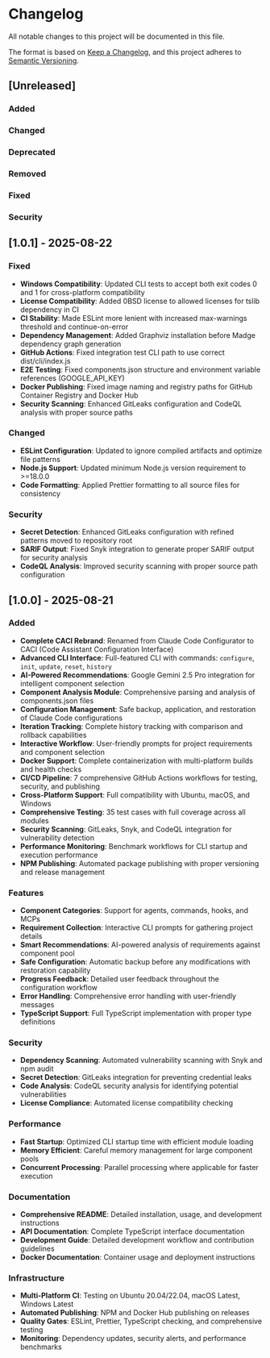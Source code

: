# Changelog

All notable changes to this project will be documented in this file.

The format is based on [Keep a Changelog](https://keepachangelog.com/en/1.0.0/),
and this project adheres to [Semantic Versioning](https://semver.org/spec/v2.0.0.html).

## [Unreleased]

### Added

### Changed

### Deprecated

### Removed

### Fixed

### Security

## [1.0.1] - 2025-08-22

### Fixed
- **Windows Compatibility**: Updated CLI tests to accept both exit codes 0 and 1 for cross-platform compatibility
- **License Compatibility**: Added 0BSD license to allowed licenses for tslib dependency in CI
- **CI Stability**: Made ESLint more lenient with increased max-warnings threshold and continue-on-error
- **Dependency Management**: Added Graphviz installation before Madge dependency graph generation
- **GitHub Actions**: Fixed integration test CLI path to use correct dist/cli/index.js
- **E2E Testing**: Fixed components.json structure and environment variable references (GOOGLE_API_KEY)
- **Docker Publishing**: Fixed image naming and registry paths for GitHub Container Registry and Docker Hub
- **Security Scanning**: Enhanced GitLeaks configuration and CodeQL analysis with proper source paths

### Changed
- **ESLint Configuration**: Updated to ignore compiled artifacts and optimize file patterns
- **Node.js Support**: Updated minimum Node.js version requirement to >=18.0.0
- **Code Formatting**: Applied Prettier formatting to all source files for consistency

### Security
- **Secret Detection**: Enhanced GitLeaks configuration with refined patterns moved to repository root
- **SARIF Output**: Fixed Snyk integration to generate proper SARIF output for security analysis
- **CodeQL Analysis**: Improved security scanning with proper source path configuration

## [1.0.0] - 2025-08-21

### Added
- **Complete CACI Rebrand**: Renamed from Claude Code Configurator to CACI (Code Assistant Configuration Interface)
- **Advanced CLI Interface**: Full-featured CLI with commands: `configure`, `init`, `update`, `reset`, `history`
- **AI-Powered Recommendations**: Google Gemini 2.5 Pro integration for intelligent component selection
- **Component Analysis Module**: Comprehensive parsing and analysis of components.json files
- **Configuration Management**: Safe backup, application, and restoration of Claude Code configurations
- **Iteration Tracking**: Complete history tracking with comparison and rollback capabilities
- **Interactive Workflow**: User-friendly prompts for project requirements and component selection
- **Docker Support**: Complete containerization with multi-platform builds and health checks
- **CI/CD Pipeline**: 7 comprehensive GitHub Actions workflows for testing, security, and publishing
- **Cross-Platform Support**: Full compatibility with Ubuntu, macOS, and Windows
- **Comprehensive Testing**: 35 test cases with full coverage across all modules
- **Security Scanning**: GitLeaks, Snyk, and CodeQL integration for vulnerability detection
- **Performance Monitoring**: Benchmark workflows for CLI startup and execution performance
- **NPM Publishing**: Automated package publishing with proper versioning and release management

### Features
- **Component Categories**: Support for agents, commands, hooks, and MCPs
- **Requirement Collection**: Interactive CLI prompts for gathering project details
- **Smart Recommendations**: AI-powered analysis of requirements against component pool
- **Safe Configuration**: Automatic backup before any modifications with restoration capability
- **Progress Feedback**: Detailed user feedback throughout the configuration workflow
- **Error Handling**: Comprehensive error handling with user-friendly messages
- **TypeScript Support**: Full TypeScript implementation with proper type definitions

### Security
- **Dependency Scanning**: Automated vulnerability scanning with Snyk and npm audit
- **Secret Detection**: GitLeaks integration for preventing credential leaks
- **Code Analysis**: CodeQL security analysis for identifying potential vulnerabilities
- **License Compliance**: Automated license compatibility checking

### Performance
- **Fast Startup**: Optimized CLI startup time with efficient module loading
- **Memory Efficient**: Careful memory management for large component pools
- **Concurrent Processing**: Parallel processing where applicable for faster execution

### Documentation
- **Comprehensive README**: Detailed installation, usage, and development instructions
- **API Documentation**: Complete TypeScript interface documentation
- **Development Guide**: Detailed development workflow and contribution guidelines
- **Docker Documentation**: Container usage and deployment instructions

### Infrastructure
- **Multi-Platform CI**: Testing on Ubuntu 20.04/22.04, macOS Latest, Windows Latest
- **Automated Publishing**: NPM and Docker Hub publishing on releases
- **Quality Gates**: ESLint, Prettier, TypeScript checking, and comprehensive testing
- **Monitoring**: Dependency updates, security alerts, and performance benchmarks